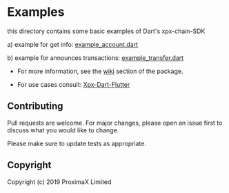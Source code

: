 # Examples

this directory contains some basic examples of Dart's xpx-chain-SDK

a) example for get info: [example_account.dart](https://github.com/proximax-storage/dart-xpx-chain-sdk/blob/master/example/example_account.dart)

b) example for announces transactions: [example_transfer.dart](https://github.com/proximax-storage/dart-xpx-chain-sdk/blob/master/example/announces/example_transfer.dart)

* For more information, see the [wiki](https://github.com/proximax-storage/dart-xpx-chain-sdk/wiki) section of the package.

* For use cases consult: [Xpx-Dart-Flutter](https://github.com/proximax-storage/xpx-dart-flutter-example)

## Contributing
Pull requests are welcome. For major changes, please open an issue first to discuss what you would like to change.

Please make sure to update tests as appropriate.

## Copyright
Copyright (c) 2019 ProximaX Limited